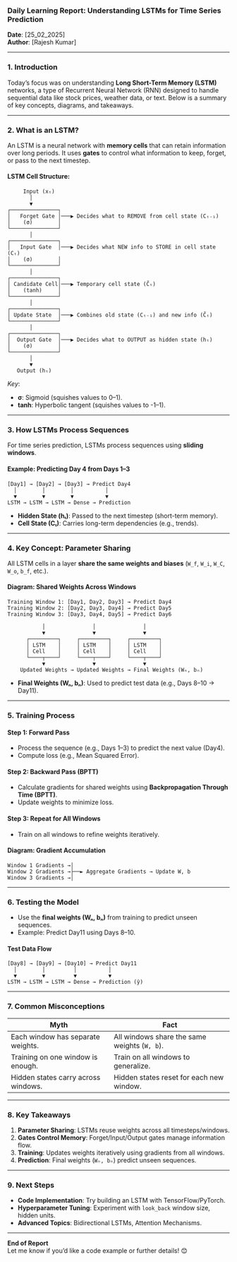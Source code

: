 ### **Daily Learning Report: Understanding LSTMs for Time Series Prediction**  
**Date**: [25_02_2025]  
**Author**: [Rajesh Kumar]  

---

### **1. Introduction**  
Today’s focus was on understanding **Long Short-Term Memory (LSTM)** networks, a type of Recurrent Neural Network (RNN) designed to handle sequential data like stock prices, weather data, or text. Below is a summary of key concepts, diagrams, and takeaways.  

---

### **2. What is an LSTM?**  
An LSTM is a neural network with **memory cells** that can retain information over long periods. It uses **gates** to control what information to keep, forget, or pass to the next timestep.  

#### **LSTM Cell Structure**:  
```
     Input (xₜ)
       │
       ▼
┌───────────────┐
│   Forget Gate │───▶ Decides what to REMOVE from cell state (Cₜ₋₁)
│    (σ)        │
└───────────────┘
       │
┌───────────────┐
│   Input Gate  │───▶ Decides what NEW info to STORE in cell state (Cₜ)
│    (σ)        │
└───────────────┘
       │
┌───────────────┐
│ Candidate Cell│───▶ Temporary cell state (C̃ₜ)
│    (tanh)     │
└───────────────┘
       │
┌───────────────┐
│ Update State  │───▶ Combines old state (Cₜ₋₁) and new info (C̃ₜ)
└───────────────┘
       │
┌───────────────┐
│  Output Gate  │───▶ Decides what to OUTPUT as hidden state (hₜ)
│    (σ)        │
└───────────────┘
       │
       ▼
   Output (hₜ)
```  
*Key*:  
- **σ**: Sigmoid (squishes values to 0–1).  
- **tanh**: Hyperbolic tangent (squishes values to -1–1).  

---

### **3. How LSTMs Process Sequences**  
For time series prediction, LSTMs process sequences using **sliding windows**.  

#### **Example: Predicting Day 4 from Days 1–3**  
```
[Day1] → [Day2] → [Day3] → Predict Day4  
  │        │        │          │  
  ▼        ▼        ▼          ▼  
LSTM → LSTM → LSTM → Dense → Prediction  
```  

- **Hidden State (hₜ)**: Passed to the next timestep (short-term memory).  
- **Cell State (Cₜ)**: Carries long-term dependencies (e.g., trends).  

---

### **4. Key Concept: Parameter Sharing**  
All LSTM cells in a layer **share the same weights and biases** (`W_f`, `W_i`, `W_C`, `W_o`, `b_f`, etc.).  

#### **Diagram: Shared Weights Across Windows**  
```
Training Window 1: [Day1, Day2, Day3] → Predict Day4  
Training Window 2: [Day2, Day3, Day4] → Predict Day5  
Training Window 3: [Day3, Day4, Day5] → Predict Day6  

           │               │               │  
           ▼               ▼               ▼  
      ┌─────────┐     ┌─────────┐     ┌─────────┐  
      │ LSTM    │     │ LSTM    │     │ LSTM    │  
      │ Cell    │     │ Cell    │     │ Cell    │  
      └────┬────┘     └────┬────┘     └────┬────┘  
           ▼               ▼               ▼  
    Updated Weights → Updated Weights → Final Weights (Wₙ, bₙ)  
```  
- **Final Weights (Wₙ, bₙ)**: Used to predict test data (e.g., Days 8–10 → Day11).  

---

### **5. Training Process**  
#### **Step 1: Forward Pass**  
- Process the sequence (e.g., Days 1–3) to predict the next value (Day4).  
- Compute loss (e.g., Mean Squared Error).  

#### **Step 2: Backward Pass (BPTT)**  
- Calculate gradients for shared weights using **Backpropagation Through Time (BPTT)**.  
- Update weights to minimize loss.  

#### **Step 3: Repeat for All Windows**  
- Train on all windows to refine weights iteratively.  

#### **Diagram: Gradient Accumulation**  
```
Window 1 Gradients →│  
Window 2 Gradients →├──► Aggregate Gradients → Update W, b  
Window 3 Gradients →│  
```  

---

### **6. Testing the Model**  
- Use the **final weights (Wₙ, bₙ)** from training to predict unseen sequences.  
- Example: Predict Day11 using Days 8–10.  

#### **Test Data Flow**  
```
[Day8] → [Day9] → [Day10] → Predict Day11  
  │        │         │          │  
  ▼        ▼         ▼          ▼  
LSTM → LSTM → LSTM → Dense → Prediction (ŷ)  
```  

---

### **7. Common Misconceptions**  
| **Myth**                          | **Fact**                                  |  
|-----------------------------------|-------------------------------------------|  
| Each window has separate weights. | All windows share the same weights (`W, b`). |  
| Training on one window is enough. | Train on all windows to generalize.       |  
| Hidden states carry across windows. | Hidden states reset for each new window. |  

---

### **8. Key Takeaways**  
1. **Parameter Sharing**: LSTMs reuse weights across all timesteps/windows.  
2. **Gates Control Memory**: Forget/Input/Output gates manage information flow.  
3. **Training**: Updates weights iteratively using gradients from all windows.  
4. **Prediction**: Final weights (`Wₙ, bₙ`) predict unseen sequences.  

---

### **9. Next Steps**  
- **Code Implementation**: Try building an LSTM with TensorFlow/PyTorch.  
- **Hyperparameter Tuning**: Experiment with `look_back` window size, hidden units.  
- **Advanced Topics**: Bidirectional LSTMs, Attention Mechanisms.  

--- 

**End of Report**  
Let me know if you’d like a code example or further details! 😊

